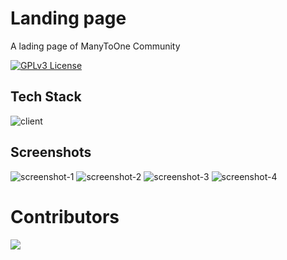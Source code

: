 # Landing page

A lading page of ManyToOne Community

[![GPLv3 License](https://img.shields.io/badge/License-GPL%20v3-yellow.svg)](./LICENSE)

## Tech Stack

![client](https://skillicons.dev/icons?i=astro,react,tailwindcss,markdown,github,cloudflare)

## Screenshots

![screenshot-1](https://cdn.mtocommunity.com/mto-landing-page-screenshots/screenshot-1.webp)
![screenshot-2](https://cdn.mtocommunity.com/mto-landing-page-screenshots/screenshot-2.webp)
![screenshot-3](https://cdn.mtocommunity.com/mto-landing-page-screenshots/screenshot-3.webp)
![screenshot-4](https://cdn.mtocommunity.com/mto-landing-page-screenshots/screenshot-4.webp)

# Contributors

<a href="https://github.com/mtocommunity/landing-page/graphs/contributors">
  <img src="https://contrib.rocks/image?repo=mtocommunity/landing-page" />
</a>
